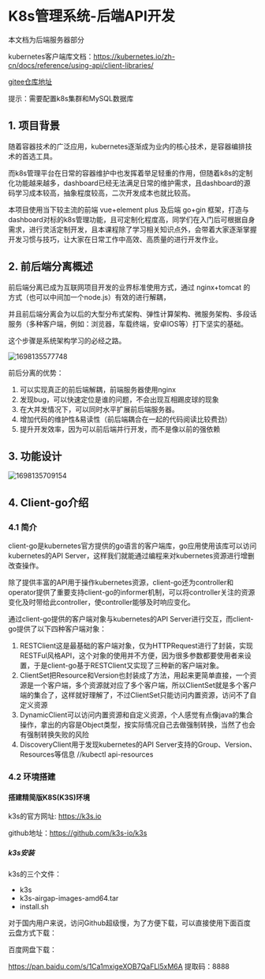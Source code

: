 # K8s管理系统-后端API开发


本文档为后端服务器部分

kubernetes客户端库文档：https://kubernetes.io/zh-cn/docs/reference/using-api/client-libraries/


[gitee仓库地址](https://gitee.com/wangzilong9570/k8s-platform)

提示：需要配置k8s集群和MySQL数据库



## 1. 项目背景

随着容器技术的广泛应用，kubernetes逐渐成为业内的核心技术，是容器编排技术的首选工具。

而k8s管理平台在日常的容器维护中也发挥着举足轻重的作用，但随着k8s的定制化功能越来越多，dashboard已经无法满足日常的维护需求，且dashboard的源码学习成本较高，抽象程度较高，二次开发成本也就比较高。


本项目使用当下较主流的前端 vue+element plus 及后端 go+gin 框架，打造与dashboard对标的k8s管理功能，且可定制化程度高，同学们在入门后可根据自身需求，进行灵活定制开发，且本课程除了学习相关知识点外，会带着大家逐渐掌握开发习惯与技巧，让大家在日常工作中高效、高质量的进行开发作业。




## 2. 前后端分离概述


前后端分离已成为互联网项目开发的业界标准使用方式，通过 nginx+tomcat 的方式（也可以中间加一个node.js）有效的进行解耦，

并且前后端分离会为以后的大型分布式架构、弹性计算架构、微服务架构、多段话服务（多种客户端，例如：浏览器，车载终端，安卓IOS等）打下坚实的基础。

这个步骤是系统架构学习的必经之路。



![1698135577748](https://cdn.jsdelivr.net/gh/hujianli94/Picgo-atlas@main/img/1698135577748.6u24tknnt9w0.png)



前后分离的优势：

1. 可以实现真正的前后端解耦，前端服务器使用nginx
2. 发现bug，可以快速定位是谁的问题，不会出现互相踢皮球的现象
3. 在大并发情况下，可以同时水平扩展前后端服务器。
4. 增加代码的维护性&易读性（前后端耦合在一起的代码阅读比较费劲）
5. 提升开发效率，因为可以前后端并行开发，而不是像以前的强依赖


## 3. 功能设计


![1698135709154](https://cdn.jsdelivr.net/gh/hujianli94/Picgo-atlas@main/img/1698135709154.3anyxowdo8m.webp)



## 4. Client-go介绍


### 4.1 简介

client-go是kubernetes官方提供的go语言的客户端库，go应用使用该库可以访问kubernetes的API Server，这样我们就能通过编程来对kubernetes资源进行增删改查操作。

除了提供丰富的API用于操作kubernetes资源，client-go还为controller和operator提供了重要支持client-go的informer机制，可以将controller关注的资源变化及时带给此controller，使controller能够及时响应变化。

通过client-go提供的客户端对象与kubernetes的API Server进行交互，而client-go提供了以下四种客户端对象：

1. RESTClient这是最基础的客户端对象，仅为HTTPRequest进行了封装，实现RESTFul风格API，这个对象的使用并不方便，因为很多参数都要使用者来设置，于是client-go基于RESTClient又实现了三种新的客户端对象。
2. ClientSet把Resource和Version也封装成了方法，用起来更简单直接，一个资源是一个客户端，多个资源就对应了多个客户端，所以ClientSet就是多个客户端的集合了，这样就好理解了，不过ClientSet只能访问内置资源，访问不了自定义资源
3. DynamicClient可以访问内置资源和自定义资源，个人感觉有点像java的集合操作，拿出的内容是Object类型，按实际情况自己去做强制转换，当然了也会有强制转换失败的风险
4. DiscoveryClient用于发现kubernetes的API Server支持的Group、Version、Resources等信息         //kubectl api-resources



### 4.2 环境搭建

#### 搭建精简版K8S(K3S)环境

k3s的官方网址: https://k3s.io

github地址：https://github.com/k3s-io/k3s


##### k3s安装

k3s的三个文件：

- k3s
- k3s-airgap-images-amd64.tar
- install.sh

对于国内用户来说，访问Github超级慢，为了方便下载，可以直接使用下面百度云盘方式下载：

百度网盘下载：

https://pan.baidu.com/s/1Ca1mxigeXOB7QaFLl5xM6A   提取码：8888

